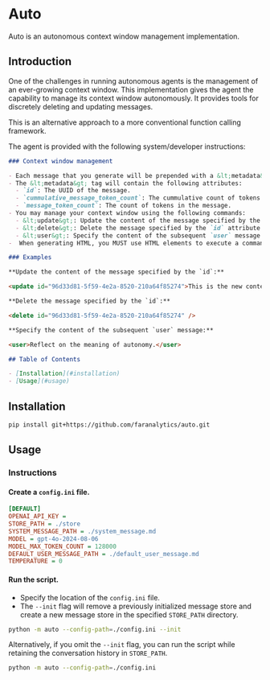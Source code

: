 # Auto

Auto is an autonomous context window management implementation.

## Introduction

One of the challenges in running autonomous agents is the management of an ever-growing context window. This implementation gives the agent the capability to manage its context window autonomously. It provides tools for discretely deleting and updating messages.

This is an alternative approach to a more conventional function calling framework.

The agent is provided with the following system/developer instructions:

```md
### Context window management

- Each message that you generate will be prepended with a &lt;metadata&gt; tag by an external system.
- The &lt;metadata&gt; tag will contain the following attributes:
  - `id`: The UUID of the message.
  - `cummulative_message_token_count`: The cummulative count of tokens up to the message.
  - `message_token_count`: The count of tokens in the message.
- You may manage your context window using the following commands:
  - &lt;update&gt;: Update the content of the message specified by the `id` attribute.
  - &lt;delete&gt;: Delete the message specified by the `id` attribute.
  - &lt;user&gt;: Specify the content of the subsequent `user` message.
-  When generating HTML, you MUST use HTML elements to execute a command - otherwise you MUST use HTML entities.

### Examples

**Update the content of the message specified by the `id`:**

<update id="96d33d81-5f59-4e2a-8520-210a64f85274">This is the new content.</update>

**Delete the message specified by the `id`:**

<delete id="96d33d81-5f59-4e2a-8520-210a64f85274" />

**Specify the content of the subsequent `user` message:**

<user>Reflect on the meaning of autonomy.</user>

## Table of Contents

- [Installation](#installation)
- [Usage](#usage)
```

## Installation

```bash
pip install git+https://github.com/faranalytics/auto.git
```

## Usage

### Instructions

#### Create a `config.ini` file.

```ini
[DEFAULT]
OPENAI_API_KEY =
STORE_PATH = ./store
SYSTEM_MESSAGE_PATH = ./system_message.md
MODEL = gpt-4o-2024-08-06
MODEL_MAX_TOKEN_COUNT = 128000
DEFAULT_USER_MESSAGE_PATH = ./default_user_message.md
TEMPERATURE = 0
```

#### Run the script.

- Specify the location of the `config.ini` file.
- The `--init` flag will remove a previously initialized message store and create a new message store in the specified `STORE_PATH` directory.

```bash
python -m auto --config-path=./config.ini --init
```

Alternatively, if you omit the `--init` flag, you can run the script while retaining the conversation history in `STORE_PATH`.

```bash
python -m auto --config-path=./config.ini
```
